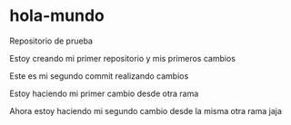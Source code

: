 # hola-mundo
Repositorio de prueba

Estoy creando mi primer repositorio y mis primeros cambios

Este es mi segundo commit realizando cambios

Estoy haciendo mi primer cambio desde otra rama

Ahora estoy haciendo mi segundo cambio desde la misma otra rama jaja
